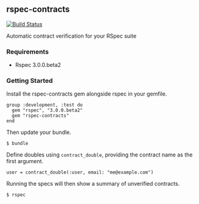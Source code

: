 ## rspec-contracts
[![Build Status](https://travis-ci.org/brianauton/rspec-contracts.png?branch=master)](https://travis-ci.org/brianauton/rspec-contracts)

Automatic contract verification for your RSpec suite

### Requirements

  * Rspec 3.0.0.beta2

### Getting Started

Install the rspec-contracts gem alongside rspec in your gemfile.

    group :development, :test do
      gem "rspec", "3.0.0.beta2"
      gem "rspec-contracts"
    end

Then update your bundle.

    $ bundle

Define doubles using `contract_double`, providing the contract name as
the first argument.

    user = contract_double(:user, email: "me@example.com")

Running the specs will then show a summary of unverified contracts.

    $ rspec
